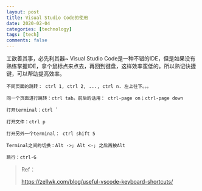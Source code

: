 ```yaml
---
layout: post
title: Visual Studio Code的使用
date: 2020-02-04
categories: [technology]
tags: [tech]
comments: false
---
```




工欲善其事，必先利其器~ Visual Studio Code是一种不错的IDE，但是如果没有熟练掌握IDE，拿个鼠标点来点去，再回到键盘，这样效率蛮低的。所以熟记快捷键，可以帮助提高效率。


```
不同页面的跳转： ctrl 1, ctrl 2, ..., ctrl n. 左上往下。。。
```


```
同一个页面进行跳转：ctrl tab。前后的话用： ctrl-page on；ctrl-page down
```


```
打开terminal：ctrl `
```

```
打开文件：ctrl p
```

```
打开另外一个terminal： ctrl shift 5
```

```
Terminal之间的切换：Alt ->; Alt <-; 之后再按Alt
```

```
跳行：ctrl-G
```



>  Ref：
>
> https://zellwk.com/blog/useful-vscode-keyboard-shortcuts/ 